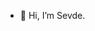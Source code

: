 - 👋 Hi, I’m Sevde. 


<!---
sevdesultancevk/sevdesultancevk is a ✨ special ✨ repository because its `README.md` (this file) appears on your GitHub profile.
You can click the Preview link to take a look at your changes.
--->
